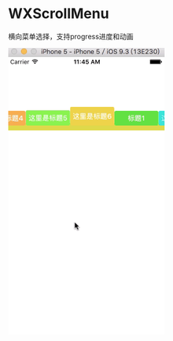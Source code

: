 # WXScrollMenu

横向菜单选择，支持progress进度和动画













![image](https://github.com/visoon/WXScrollMenu/blob/master/resource/demo.gif)
